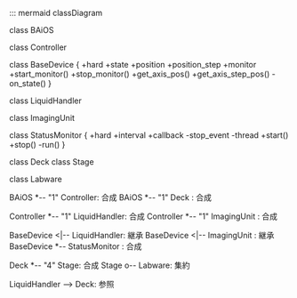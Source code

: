 ::: mermaid
classDiagram

class BAiOS

class Controller

class BaseDevice {
  +hard
  +state
  +position
  +position_step
  +monitor
  +start_monitor()
  +stop_monitor()
  +get_axis_pos()
  +get_axis_step_pos()
  -on_state()
}

class LiquidHandler

class ImagingUnit

class StatusMonitor {
  +hard
  +interval
  +callback
  -stop_event
  -thread
  +start()
  +stop()
  -run()
}

class Deck
class Stage

class Labware

BAiOS *-- "1" Controller: 合成
BAiOS *-- "1" Deck    : 合成

Controller *-- "1" LiquidHandler: 合成
Controller *-- "1" ImagingUnit  : 合成

BaseDevice <|-- LiquidHandler: 継承
BaseDevice <|-- ImagingUnit  : 継承
BaseDevice *-- StatusMonitor : 合成

Deck *-- "4" Stage: 合成
Stage o-- Labware: 集約

LiquidHandler --> Deck: 参照
